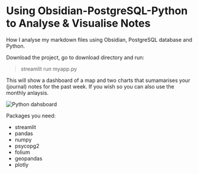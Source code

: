 # Using Obsidian-PostgreSQL-Python to Analyse & Visualise Notes
How I analyse my markdown files using Obsidian, PostgreSQL database and Python.

Download the project, go to download directory and run:
> streamlit run myapp.py 

This will show a dashboard of a map and two charts that sumamarises your (journal) notes for the past week. If you wish so you can also use the monthly anlaysis.

![Python dahsboard](https://github.com/natarslan/Obsidian-PostgreSQL-Python/blob/main/2022-10-31-Obsidian-PostgreSQL-Python.jpg)

Packages you need:
- streamlit
- pandas 
- numpy 
- psycopg2
- folium
- geopandas
- plotly
